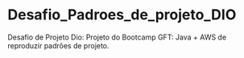 # Desafio_Padroes_de_projeto_DIO
Desafio de Projeto Dio: Projeto do Bootcamp GFT: Java + AWS de reproduzir padrões de projeto.
